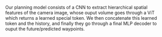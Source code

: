 Our planning model consists of a CNN to extract hierarchical spatial features of the camera image, whose ouput volume goes through a ViT which returns a learned special token. We then concatenate this learned token and the history, and finally they go through a final MLP decoder to ouput
the future/predicted waypoints.

